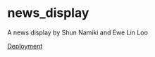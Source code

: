 # news_display
A news display by Shun Namiki and Ewe Lin Loo

[Deployment](https://news-display.netlify.com/)
